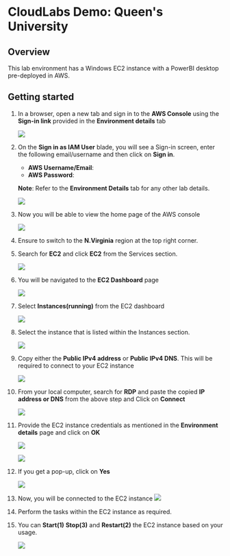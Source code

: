 # CloudLabs Demo: Queen's University

## Overview
This lab environment has a Windows EC2 instance with a PowerBI desktop pre-deployed in AWS.

## Getting started

1. In a browser, open a new tab and sign in to the **AWS Console** using the **Sign-in link** provided in the **Environment details** tab 
   
   ![](images/awssigninlinku.png)

2. On the **Sign in as IAM User** blade, you will see a Sign-in screen,  enter the following email/username and then click on **Sign in**.  

   * **AWS Username/Email**:  <inject key="AzureAdUserEmail"></inject> 
   * **AWS Password**:  <inject key="AzureAdUserPassword"></inject>

   **Note**: Refer to the **Environment Details** tab for any other lab details.
        
   ![](images/awsconsolecreds.png)

3. Now you will be able to view the home page of the AWS console
   
    ![](images/consolehome.png)

4. Ensure to switch to the **N.Virginia** region at the top right corner.
  
5. Search for **EC2** and click **EC2** from the Services section.

   ![](images/ec2.png)

7. You will be navigated to the **EC2 Dashboard** page

   ![](images/ec2-dashboard.png)

8. Select **Instances(running)** from the EC2 dashboard

    ![](images/ec2-instances.png)

9. Select the instance that is listed within the Instances section.

    ![](images/instances.png)

10. Copy either the **Public IPv4 address** or **Public IPv4 DNS**. This will be required to connect to your EC2 instance

    ![](images/dns-ip.png)

11. From your local computer, search for **RDP** and paste the copied **IP address or DNS** from the above step and Click on **Connect**

    ![](images/RDP.png)

12. Provide the EC2 instance credentials as mentioned in the **Environment details** page and click on **OK**

    ![](images/vmcreds.png)

    ![](images/vm-credsconsole.png)

14. If you get a pop-up, click on **Yes**

    ![](images/popup.png)

16. Now, you will be connected to the EC2 instance
    ![](images/ec2-ui.png)

17. Perform the tasks within the EC2 instance as required.

18. You can **Start(1)** **Stop(3)** and **Restart(2)** the EC2 instance based on your usage.

    ![](images/resourcestab.png)
